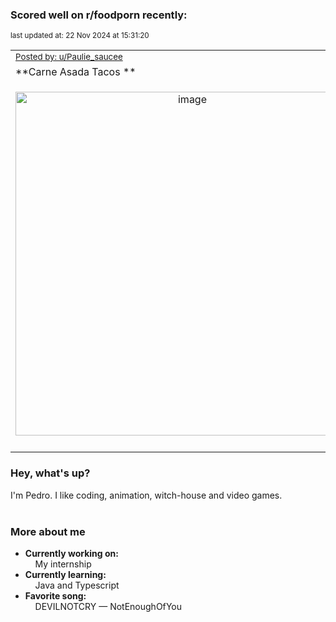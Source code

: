 ### Scored well on r/foodporn recently:

<p align="left"><sub>last updated at: 22 Nov 2024 at 15:31:20</sub></p>

|   |
| --- |
| <sub>[Posted by: u/Paulie_saucee][source]</sub> |
| **Carne Asada Tacos ** | 
|<p align="center"> <img alt="image" src="https://i.redd.it/ipgkb5uej91e1.jpeg" width="550" /> </p>|
|   |

### Hey, what's up?

I'm Pedro. I like coding, animation, witch-house and video games.<br><br>

### More about me
- **Currently working on:**  
&nbsp;&nbsp;&nbsp;&nbsp;My internship
- **Currently learning:**  
&nbsp;&nbsp;&nbsp;&nbsp;Java and Typescript
- **Favorite song:**  
&nbsp;&nbsp;&nbsp;&nbsp;DEVILNOTCRY — NotEnoughOfYou<br><br>

  



  
  
  
[linkedin]: https://linkedin.com/in/pedro-h-r-gomes-8a487b14a/
[gmail]: mailto:pilique11@gmail.com
[source]: https://reddit.com/r/FoodPorn/comments/1gsmy1w/carne_asada_tacos/
[redditAPI]: https://www.reddit.com/dev/api/